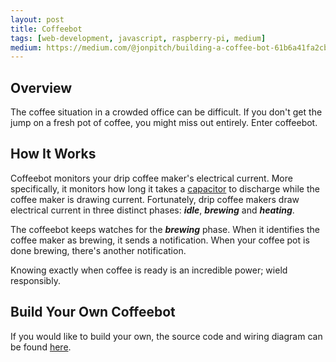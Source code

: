 ```yaml
---
layout: post
title: Coffeebot
tags: [web-development, javascript, raspberry-pi, medium]
medium: https://medium.com/@jonpitch/building-a-coffee-bot-61b6a41fa2cb
---
```


## Overview
The coffee situation in a crowded office can be difficult. If you don't get the jump on a fresh pot of coffee, you might miss out entirely. Enter coffeebot.

## How It Works
Coffeebot monitors your drip coffee maker's electrical current. More specifically, it monitors how long it takes a [capacitor](https://en.wikipedia.org/wiki/Capacitor) to discharge while the coffee maker is drawing current. Fortunately, drip coffee makers draw electrical current in three distinct phases: ***idle***, ***brewing*** and ***heating***.

The coffeebot keeps watches for the ***brewing*** phase. When it identifies the coffee maker as brewing, it sends a notification. When your coffee pot is done brewing, there's another notification.

Knowing exactly when coffee is ready is an incredible power; wield responsibly.

## Build Your Own Coffeebot
If you would like to build your own, the source code and wiring diagram can be found [here](https://github.com/jonpitch/coffeebot).